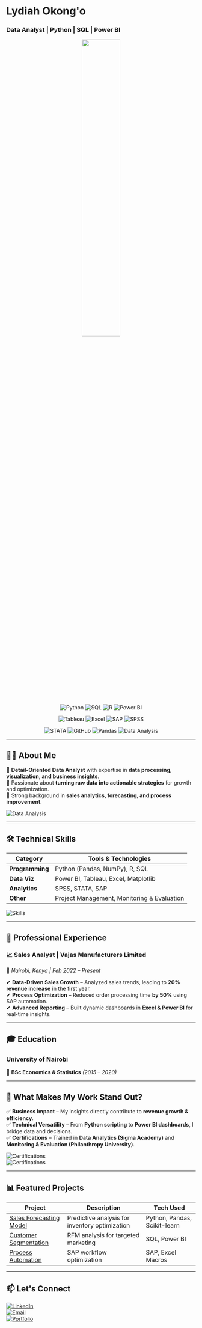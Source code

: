 # **Lydiah Okong'o**  
### **Data Analyst | Python | SQL | Power BI**  

<div align="center">
  <!-- GitHub Language Stats -->
  <img src="https://github-readme-stats.vercel.app/api/top-langs/?username=yourusername&layout=compact&theme=radical&hide_border=true&hide=html,css,javascript&langs_count=5&custom_title=My%20Code%20Usage" width="45%"/>
  
  <!-- Custom Skills Badges Row 1 -->
  <p>
    <img src="https://img.shields.io/badge/Python-3776AB?style=for-the-badge&logo=python&logoColor=white" alt="Python"/>
    <img src="https://img.shields.io/badge/SQL-4479A1?style=for-the-badge&logo=postgresql&logoColor=white" alt="SQL"/>
    <img src="https://img.shields.io/badge/R-276DC3?style=for-the-badge&logo=r&logoColor=white" alt="R"/>
    <img src="https://img.shields.io/badge/Power_BI-F2C811?style=for-the-badge&logo=powerbi&logoColor=black" alt="Power BI"/>
  </p>
  
  <!-- Custom Skills Badges Row 2 -->
  <p>
    <img src="https://img.shields.io/badge/Tableau-E97627?style=for-the-badge&logo=tableau&logoColor=white" alt="Tableau"/>
    <img src="https://img.shields.io/badge/Excel-217346?style=for-the-badge&logo=microsoftexcel&logoColor=white" alt="Excel"/>
    <img src="https://img.shields.io/badge/SAP-0FAAFF?style=for-the-badge&logo=sap&logoColor=white" alt="SAP"/>
    <img src="https://img.shields.io/badge/SPSS-CC0000?style=for-the-badge&logo=ibm&logoColor=white" alt="SPSS"/>
  </p>
  
  <!-- Custom Skills Badges Row 3 -->
  <p>
    <img src="https://img.shields.io/badge/STATA-1E4F8B?style=for-the-badge&logo=stata&logoColor=white" alt="STATA"/>
    <img src="https://custom-icon-badges.demolab.com/badge/GitHub-181717.svg?style=for-the-badge&logo=github&logoColor=white" alt="GitHub"/>
    <img src="https://img.shields.io/badge/Pandas-150458?style=for-the-badge&logo=pandas&logoColor=white" alt="Pandas"/>
    <img src="https://img.shields.io/badge/Data_Analysis-FF6B00?style=for-the-badge&logo=databricks&logoColor=white" alt="Data Analysis"/>
  </p>
</div>
 

---  

## **👩‍💻 About Me**  
🔹 **Detail-Oriented Data Analyst** with expertise in **data processing, visualization, and business insights**.  
🔹 Passionate about **turning raw data into actionable strategies** for growth and optimization.  
🔹 Strong background in **sales analytics, forecasting, and process improvement**.  

![Data Analysis](https://media.giphy.com/media/LMcB8XospGZO8UQq87/giphy.gif)  

---  

## **🛠️ Technical Skills**  

| **Category**       | **Tools & Technologies** |  
|--------------------|--------------------------|  
| **Programming**    | Python (Pandas, NumPy), R, SQL |  
| **Data Viz**       | Power BI, Tableau, Excel, Matplotlib |  
| **Analytics**      | SPSS, STATA, SAP |  
| **Other**         | Project Management, Monitoring & Evaluation |  

![Skills](https://skillicons.dev/icons?i=python,sql,powerbi,tableau,excel,github)  

---  

## **💼 Professional Experience**  

### **📈 Sales Analyst | Vajas Manufacturers Limited**  
📍 *Nairobi, Kenya | Feb 2022 – Present*  

✔ **Data-Driven Sales Growth** – Analyzed sales trends, leading to **20% revenue increase** in the first year.  
✔ **Process Optimization** – Reduced order processing time **by 50%** using SAP automation.  
✔ **Advanced Reporting** – Built dynamic dashboards in **Excel & Power BI** for real-time insights.  

---  

## **🎓 Education**  
### **University of Nairobi**  
📖 **BSc Economics & Statistics** *(2015 – 2020)*  

---  

## **🚀 What Makes My Work Stand Out?**  

✅ **Business Impact** – My insights directly contribute to **revenue growth & efficiency**.  
✅ **Technical Versatility** – From **Python scripting** to **Power BI dashboards**, I bridge data and decisions.  
✅ **Certifications** – Trained in **Data Analytics (Sigma Academy)** and **Monitoring & Evaluation (Philanthropy University)**.  

![Certifications](https://img.shields.io/badge/Data_Analytics-Sigma_Academy-blue)  
![Certifications](https://img.shields.io/badge/M&E-Philanthropy_University-green)  

---  

## **📊 Featured Projects**  

| **Project** | **Description** | **Tech Used** |  
|------------|----------------|--------------|  
| [Sales Forecasting Model](#) | Predictive analysis for inventory optimization | Python, Pandas, Scikit-learn |  
| [Customer Segmentation](#) | RFM analysis for targeted marketing | SQL, Power BI |  
| [Process Automation](#) | SAP workflow optimization | SAP, Excel Macros |  

---  

## **📫 Let's Connect**  

[![LinkedIn](https://img.shields.io/badge/LinkedIn-Connect-blue?style=for-the-badge&logo=linkedin)](https://linkedin.com/in/yourprofile)  
[![Email](https://img.shields.io/badge/Email-Contact%20Me-red?style=for-the-badge&logo=gmail)](mailto:lydiahaokongo@gmail.com)  
[![Portfolio](https://img.shields.io/badge/Portfolio-Visit%20My%20Work-green?style=for-the-badge&logo=google-chrome)](https://yourportfolio.com)  

